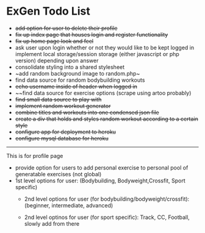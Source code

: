 # ExGen Todo List

- ~~add option for user to delete their profile~~
- ~~fix up index page that houses login and register functionality~~
- ~~fix up home page look and feel~~
- ask user upon login whether or not they would like to be kept logged in
  implement local storage/session storage (either javascript or php version)
  depending upon answer
- consolidate styling into a shared stylesheet
- ~add random background image to random.php~
- find data source for random bodybuilding workouts
- ~~echo username inside of header when logged in~~
- ~~find data source for exercise options (scrape using artoo probably)
 - ~~find small data source to play with~~
- ~~implement random workout generator~~
- ~~combine titles and workouts into one condensed json file~~
- ~~create a div that holds and styles random workout according to a certain style~~
- ~~configure app for deployment to heroku~~
- ~~configure mysql database for heroku~~



---
This is for profile page 
- provide option for users to add personal exercise to personal pool of generatable exercises (not global)
-  1st level options for user:
      (Bodybuilding, Bodyweight,Crossfit, Sport specific)
   - 2nd level options for user (for bodybuilding/bodyweight/crossfit):
      (beginner, intermediate, advanced)

   - 2nd level optinos for user (for sport specific):
       Track, CC, Football, slowly add from there 
